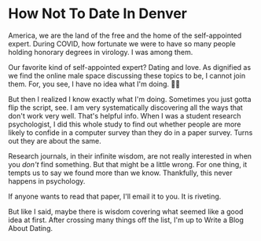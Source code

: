 # How Not To Date In Denver

America, we are the land of the free and the home of the self-appointed expert. During COVID, how fortunate we were to have so many people holding honorary degrees in virology. I was among them.

Our favorite kind of self-appointed expert? Dating and love. As dignified as we find the online male space discussing these topics to be, I cannot join them. For, you see, I have no idea what I'm doing. 🤷‍♂️

But then I realized I know exactly what I'm doing. Sometimes you just gotta flip the script, see. I am very systematically discovering all the ways that don't work very well. That's helpful info. When I was a student research psychologist, I did this whole study to find out whether people are more likely to confide in a computer survey than they do in a paper survey. Turns out they are about the same. 

Research journals, in their infinite wisdom, are not really interested in when you *don't* find something. But that might be a little wrong. For one thing, it tempts us to say we found more than we know. Thankfully, this never happens in psychology.

If anyone wants to read that paper, I'll email it to you. It is riveting.

But like I said, maybe there is wisdom covering what seemed like a good idea at first. After crossing many things off the list, I'm up to Write a Blog About Dating.